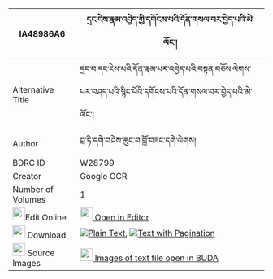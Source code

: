 |IA48986A6|དྲང་ངེས་རྣམ་འབྱེད་ཀྱི་དགོངས་པའི་དོན་གསལ་བར་བྱེད་པའི་མེ་ལོང་། 
| --- | --- 
|Alternative Title |དྲང་བ་དང་ངེས་པའི་དོན་རྣམ་པར་འབྱེད་པའི་བསྟན་བཅོས་ལེགས་པར་བཤད་པའི་སྙིང་པོའི་དགོངས་པའི་དོན་གསལ་བར་བྱེད་པའི་མེ་ལོང་།
|Author| བྲ་ཏི་དགེ་བཤེས་ཆུང་བ་བློ་བཟང་དགེ་ལེགས།
|BDRC ID | W28799
|Creator | Google OCR
|Number of Volumes| 1
|<img width="25" src="https://img.icons8.com/color/25/000000/edit-property.png">Edit Online| [<img width="25" src="https://avatars.githubusercontent.com/u/45091458?s=200&v=4"> Open in Editor](http://editor.openpecha.org/IA48986A6)
|<img width="25" src="https://img.icons8.com/fluent/48/000000/download-2.png"/>  Download | [![](https://img.icons8.com/color/20/000000/txt.png)Plain Text](https://github.com/Openpecha/IA48986A6/releases/download/v1/drang_nge_namje_kyi_gongpa_i_d_plain_IA48986A6.zip), [![](https://img.icons8.com/color/20/000000/txt.png)Text with Pagination](https://github.com/Openpecha/IA48986A6/releases/download/v1/drang_nge_namje_kyi_gongpa_i_d_pages_IA48986A6.zip)
|<img width="25" src="https://img.icons8.com/plasticine/100/000000/pictures-folder.png"/>  Source Images | [<img width="25" src="https://library.bdrc.io/icons/BUDA-small.svg"> Images of text file open in BUDA](https://library.bdrc.io/show/bdr:W28799)